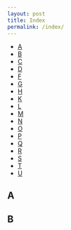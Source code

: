 ```yaml
---
layout: post
title: Index
permalink: /index/
---
```


<!-- MarkdownTOC -->

- [A](#a)
- [B](#b)
- [C](#c)
- [D](#d)
- [F](#f)
- [G](#g)
- [H](#h)
- [K](#k)
- [L](#l)
- [M](#m)
- [N](#n)
- [O](#o)
- [P](#p)
- [Q](#q)
- [R](#r)
- [S](#s)
- [T](#t)
- [U](#u)

<!-- /MarkdownTOC -->


<a name="a"></a>

## A
<!-- * [activation function](/2017/02/24/mlp/#-activation-functions)
* [Affine function](/2017/03/12/convexity/#-affine-functions)
* [\\(\alpha\\)-sublevel set](/2017/03/12/convexity/#-\\\alpha-\\-sublevel-sets)
* [arg min](/2017/01/01/kmeans/#ham-mat-mat-va-bai-toan-toi-uu) -->

<a name="b"></a>

## B

<!-- * [Backpropagation](/2017/02/24/mlp/#-backpropagation)
* [Bag of Words](/general/2017/02/06/featureengineering/#bag-of-words)
* [Bias trick](/2017/04/28/multiclasssmv/#-bias-trick)
* [Binary classifiers](/2017/02/11/binaryclassifiers/)
    - [one-vs-one](/2017/02/11/binaryclassifiers/#one-vs-one)
    - [Hierarchical](/2017/02/11/binaryclassifiers/#hierarchical-phan-tang)
    - [Binary coding](/2017/02/11/binaryclassifiers/#binary-coding)
    - [one-vs-rest or one-hot coding](/2017/02/11/binaryclassifiers/#one-vs-rest-hay-one-hot-coding) ([2](/2017/01/01/kmeans/#one-hot)) -->

<a name="c"></a>
